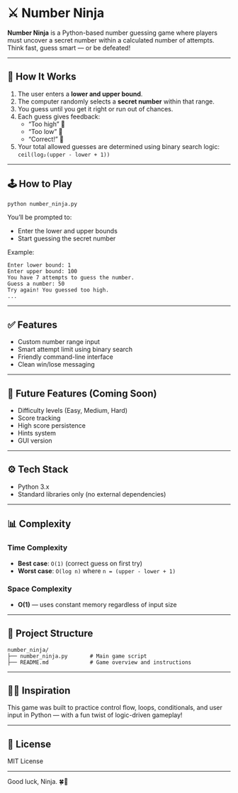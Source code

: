 # ⚔️ Number Ninja

**Number Ninja** is a Python-based number guessing game where players must uncover a secret number within a calculated number of attempts. Think fast, guess smart — or be defeated!

---

## 🧠 How It Works

1. The user enters a **lower and upper bound**.
2. The computer randomly selects a **secret number** within that range.
3. You guess until you get it right or run out of chances.
4. Each guess gives feedback:
   - “Too high” 🔺
   - “Too low” 🔻
   - “Correct!” 🎯
5. Your total allowed guesses are determined using binary search logic: `ceil(log₂(upper - lower + 1))`

---

## 🕹️ How to Play

```bash
python number_ninja.py
```

You’ll be prompted to:
- Enter the lower and upper bounds
- Start guessing the secret number

Example:
```
Enter lower bound: 1
Enter upper bound: 100
You have 7 attempts to guess the number.
Guess a number: 50
Try again! You guessed too high.
...
```

---

## ✅ Features
- Custom number range input
- Smart attempt limit using binary search
- Friendly command-line interface
- Clean win/lose messaging

---

## 🚀 Future Features (Coming Soon)
- Difficulty levels (Easy, Medium, Hard)
- Score tracking
- High score persistence
- Hints system
- GUI version

---

## ⚙️ Tech Stack
- Python 3.x
- Standard libraries only (no external dependencies)

---

## 📊 Complexity

### Time Complexity
- **Best case**: `O(1)` (correct guess on first try)
- **Worst case**: `O(log n)` where `n = (upper - lower + 1)`

### Space Complexity
- **O(1)** — uses constant memory regardless of input size

---

## 📁 Project Structure
```
number_ninja/
├── number_ninja.py       # Main game script
├── README.md             # Game overview and instructions
```

---

## 🧙‍♂️ Inspiration
This game was built to practice control flow, loops, conditionals, and user input in Python — with a fun twist of logic-driven gameplay!

---

## 📜 License
MIT License

---

Good luck, Ninja. 🍀🥷

